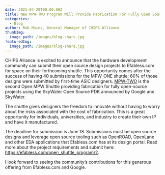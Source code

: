 ```yaml
---
date: 2021-04-29T00:00:00Z
title: New MPW-TWO Program Will Provide Fabrication For Fully Open Source Projects
categories:
  - Blog
author: Rob Mains, General Manager of CHIPS Alliance
thumbImg:
  image_path: /images/blog-share.jpg
featuredImg:
  image_path: /images/blog-share.jpg
---
```


CHIPS Alliance is excited to announce that the hardware development community can submit their open source design projects to Efabless.com for space on their forthcoming shuttle. This opportunity comes after the success of having 40 submissions for the MPW-ONE shuttle; 60% of those designs were submitted by first-time ASIC designers. [MPW-TWO](https://efabless.com/open_shuttle_program/2) is the second Open MPW Shuttle providing fabrication for fully open-source projects using the SkyWater Open Source PDK announced by Google and SkyWater. 

The shuttle gives designers the freedom to innovate without having to worry about the risks associated with the cost of fabrication. This is a great opportunity for individuals, universities, and industry to create their own IP and have it manufactured. 

The deadline for submission is June 18. Submissions must be open source designs and leverage open source tooling such as OpenROAD, OpenLane and other EDA applications that Efabless.com has at its design portal. Read more about the project requirements and submit here: https://efabless.com/open_shuttle_program/2.

I look forward to seeing the community’s contributions for this generous offering from Efabless.com and Google.